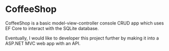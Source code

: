 # CoffeeShop

CoffeeShop is a basic model-view-controller console CRUD app which uses EF Core to interact with the SQLite database. 

Eventually, I would like to developer this project further by making it into a ASP.NET MVC web app with an API. 
